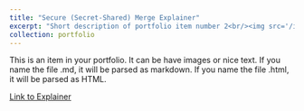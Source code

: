 ```yaml
---
title: "Secure (Secret-Shared) Merge Explainer"
excerpt: "Short description of portfolio item number 2<br/><img src='/images/500x300.png'>"
collection: portfolio
---
```


This is an item in your portfolio. It can be have images or nice text. If you name the file .md, it will be parsed as markdown. If you name the file .html, it will be parsed as HTML. 

[Link to Explainer](https://docs.google.com/document/d/1K1Y3SD8wqclkfJzSJ1Yc9A94jZe2HVemmnr0SjNnZ8w/edit?usp=sharing)